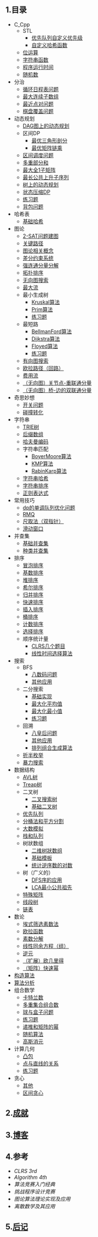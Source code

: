 
    
## 1.目录
    
- C_Cpp
   - STL
      - [优先队列自定义优先级](doc/C_Cpp/STL/优先队列自定义优先级)
      - [自定义哈希函数](doc/C_Cpp/STL/自定义哈希函数)
   - [位运算](doc/C_Cpp/位运算)
   - [字符串函数](doc/C_Cpp/字符串函数)
   - [程序运行时间](doc/C_Cpp/程序运行时间)
   - [随机数](doc/C_Cpp/随机数)
- 分治
   - [循环日程表问题](doc/分治/循环日程表问题)
   - [最大连续子数组](doc/分治/最大连续子数组)
   - [最近点对问题](doc/分治/最近点对问题)
   - [棋盘覆盖问题](doc/分治/棋盘覆盖问题)
- 动态规划
   - [DAG图上的动态规划](doc/动态规划/DAG图上的动态规划)
   - 区间DP
      - [最优三角形剖分](doc/动态规划/区间DP/最优三角形剖分)
      - [最优矩阵链乘](doc/动态规划/区间DP/最优矩阵链乘)
   - [区间调度问题](doc/动态规划/区间调度问题)
   - [多重部分和](doc/动态规划/多重部分和)
   - [最大全1子矩阵](doc/动态规划/最大全1子矩阵)
   - [最长公共上升子序列](doc/动态规划/最长公共上升子序列)
   - [树上的动态规划](doc/动态规划/树上的动态规划)
   - [状态压缩DP](doc/动态规划/状态压缩DP)
   - [练习题](doc/动态规划/练习题)
   - [背包问题](doc/动态规划/背包问题)
- 哈希表
   - [基础哈希](doc/哈希表/基础哈希)
- 图论
   - [2-SAT问题建图](doc/图论/2-SAT问题建图)
   - [关键路径](doc/图论/关键路径)
   - [图论相关概念](doc/图论/图论相关概念)
   - [差分约束系统](doc/图论/差分约束系统)
   - [强连通分量分解](doc/图论/强连通分量分解)
   - [拓扑排序](doc/图论/拓扑排序)
   - [无向图搜索](doc/图论/无向图搜索)
   - [最大流](doc/图论/最大流)
   - 最小生成树
      - [Kruskal算法](doc/图论/最小生成树/Kruskal算法)
      - [Prim算法](doc/图论/最小生成树/Prim算法)
      - [练习题](doc/图论/最小生成树/练习题)
   - 最短路
      - [BellmanFord算法](doc/图论/最短路/BellmanFord算法)
      - [Dijkstra算法](doc/图论/最短路/Dijkstra算法)
      - [Floyed算法](doc/图论/最短路/Floyed算法)
      - [练习题](doc/图论/最短路/练习题)
   - [有向图搜索](doc/图论/有向图搜索)
   - [欧拉路径（回路）](doc/图论/欧拉路径（回路）)
   - [费用流](doc/图论/费用流)
   - [（无向图）关节点-重联通分量](doc/图论/（无向图）关节点-重联通分量)
   - [（无向图）桥-边的双联通分量](doc/图论/（无向图）桥-边的双联通分量)
- 奇思妙想
   - [开关问题](doc/奇思妙想/开关问题)
   - [碰撞转化](doc/奇思妙想/碰撞转化)
- 字符串
   - [TRIE树](doc/字符串/TRIE树)
   - [后缀数组](doc/字符串/后缀数组)
   - [哈夫曼编码](doc/字符串/哈夫曼编码)
   - 字符串匹配
      - [BoyerMoore算法](doc/字符串/字符串匹配/BoyerMoore算法)
      - [KMP算法](doc/字符串/字符串匹配/KMP算法)
      - [RabinKarp算法](doc/字符串/字符串匹配/RabinKarp算法)
   - [字符串哈希](doc/字符串/字符串哈希)
   - [字符串排序](doc/字符串/字符串排序)
   - [正则表达式](doc/字符串/正则表达式)
- 常用技巧
   - [dp的单调队列优化问题](doc/常用技巧/dp的单调队列优化问题)
   - [RMQ](doc/常用技巧/RMQ)
   - [尺取法（双指针）](doc/常用技巧/尺取法（双指针）)
   - [滑动窗口](doc/常用技巧/滑动窗口)
- 并查集
   - [基础并查集](doc/并查集/基础并查集)
   - [种类并查集](doc/并查集/种类并查集)
- 排序
   - [冒泡排序](doc/排序/冒泡排序)
   - [基数排序](doc/排序/基数排序)
   - [堆排序](doc/排序/堆排序)
   - [希尔排序](doc/排序/希尔排序)
   - [归并排序](doc/排序/归并排序)
   - [快速排序](doc/排序/快速排序)
   - [插入排序](doc/排序/插入排序)
   - [桶排序](doc/排序/桶排序)
   - [计数排序](doc/排序/计数排序)
   - [选择排序](doc/排序/选择排序)
   - 顺序统计量
      - [CLRS几个题目](doc/排序/顺序统计量/CLRS几个题目)
      - [线性时间选择算法](doc/排序/顺序统计量/线性时间选择算法)
- 搜索
   - BFS
      - [八数码问题](doc/搜索/BFS/八数码问题)
      - [其他应用](doc/搜索/BFS/其他应用)
   - 二分搜索
      - [基础实现](doc/搜索/二分搜索/基础实现)
      - [最大化平均值](doc/搜索/二分搜索/最大化平均值)
      - [最大化最小值](doc/搜索/二分搜索/最大化最小值)
      - [练习题](doc/搜索/二分搜索/练习题)
   - 回溯
      - [八皇后问题](doc/搜索/回溯/八皇后问题)
      - [其他应用](doc/搜索/回溯/其他应用)
      - [排列组合生成算法](doc/搜索/回溯/排列组合生成算法)
   - [折半枚举](doc/搜索/折半枚举)
   - [暴力搜索](doc/搜索/暴力搜索)
- 数据结构
   - [AVL树](doc/数据结构/AVL树)
   - [Treap树](doc/数据结构/Treap树)
   - 二叉树
      - [二叉搜索树](doc/数据结构/二叉树/二叉搜索树)
      - [基础二叉树](doc/数据结构/二叉树/基础二叉树)
   - [优先队列](doc/数据结构/优先队列)
   - [分桶法和平方分割](doc/数据结构/分桶法和平方分割)
   - [大数模拟](doc/数据结构/大数模拟)
   - [栈和队列](doc/数据结构/栈和队列)
   - 树狀数组
      - [二维树狀数组](doc/数据结构/树狀数组/二维树狀数组)
      - [基础模板](doc/数据结构/树狀数组/基础模板)
      - [统计逆序数的对数](doc/数据结构/树狀数组/统计逆序数的对数)
   - 树（广义的）
      - [DFS序的应用](doc/数据结构/树（广义的）/DFS序的应用)
      - [LCA最小公共祖先](doc/数据结构/树（广义的）/LCA最小公共祖先)
   - [特殊矩阵](doc/数据结构/特殊矩阵)
   - [线段树](doc/数据结构/线段树)
   - [链表](doc/数据结构/链表)
- 数论
   - [埃式筛选素数法](doc/数论/埃式筛选素数法)
   - [欧拉函数](doc/数论/欧拉函数)
   - [素数分解](doc/数论/素数分解)
   - [线性同余方程（组）](doc/数论/线性同余方程（组）)
   - [逆元](doc/数论/逆元)
   - [（扩展）欧几里得](doc/数论/（扩展）欧几里得)
   - [（矩阵）快速幂](doc/数论/（矩阵）快速幂)
- [构造算法](doc/构造算法)
- [算法分析](doc/算法分析)
- 组合数学
   - [卡特兰数](doc/组合数学/卡特兰数)
   - [多重集合组合数](doc/组合数学/多重集合组合数)
   - [球与盒子问题](doc/组合数学/球与盒子问题)
   - [练习题](doc/组合数学/练习题)
   - [递推和矩阵的幂](doc/组合数学/递推和矩阵的幂)
   - [随机算法](doc/组合数学/随机算法)
   - [高斯消元](doc/组合数学/高斯消元)
- 计算几何
   - [凸包](doc/计算几何/凸包)
   - [点与直线的关系](doc/计算几何/点与直线的关系)
   - [练习题](doc/计算几何/练习题)
- 贪心
   - [其他](doc/贪心/其他)
   - [区间贪心](doc/贪心/区间贪心)

    
## 2.[成就](./src)

## 3.[博客](http://blog.csdn.net/zlqdhrdhrdhr?viewmode=contents)

## 4.参考

- *CLRS 3rd*
- *Algorithm 4th*
- *算法竞赛入门经典*
- *挑战程序设计竞赛*
- *图论算法理论实现及应用*
- *离散数学及其应用*

## 5.[后记](saysomething.txt)


